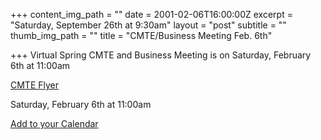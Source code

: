 +++
content_img_path = ""
date = 2001-02-06T16:00:00Z
excerpt = "Saturday, September 26th at 9:30am"
layout = "post"
subtitle = ""
thumb_img_path = ""
title = "CMTE/Business Meeting Feb. 6th"

+++
Virtual Spring CMTE and Business Meeting is on Saturday, February 6th at 11:00am

[CMTE Flyer](/images/cmte_flyer_feb_2021.pdf)

Saturday, February 6th at 11:00am

[Add to your Calendar](/images/spring-cmte-and-business-meeting.ics)
